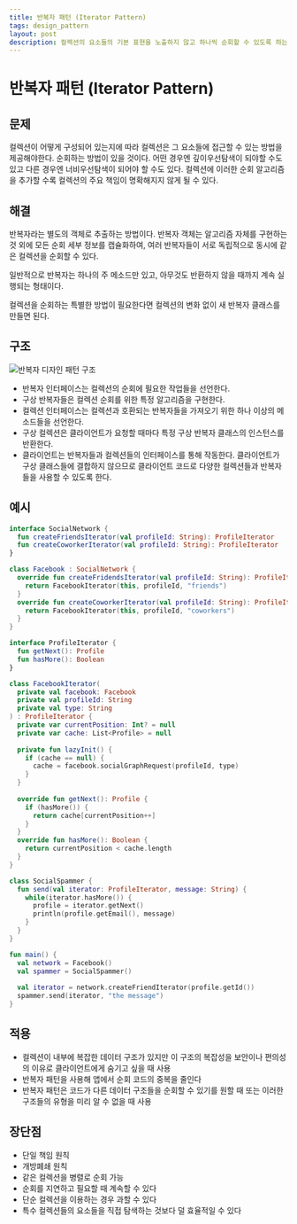 ```yaml
---
title: 반복자 패턴 (Iterator Pattern)
tags: design_pattern
layout: post
description: 컬렉션의 요소들의 기본 표현을 노출하지 않고 하나씩 순회할 수 있도록 하는 행동 디자인 패턴
---
```


# 반복자 패턴 (Iterator Pattern)

## 문제

컬렉션이 어떻게 구성되어 있는지에 따라 컬렉션은 그 요소들에 접근할 수 있는 방법을 제공해야한다. 순회하는 방법이 있을 것이다. 어떤 경우엔 깊이우선탐색이 되야할 수도 있고 다른 경우엔 너비우선탐색이 되어야 할 수도 있다. 컬렉션에 이러한 순회 알고리즘을 추가할 수록 컬렉션의 주요 책임이 명확해지지 않게 될 수 있다.

## 해결

반복자라는 별도의 객체로 추출하는 방법이다. 반복자 객체는 알고리즘 자체를 구현하는 것 외에 모든 순회 세부 정보를 캡슐화하여, 여러 반복자들이 서로 독립적으로 동시에 같은 컬렉션을 순회할 수 있다.

일반적으로 반복자는 하나의 주 메소드만 있고, 아무것도 반환하지 않을 때까지 계속 실행되는 형태이다.

컬렉션을 순회하는 특별한 방법이 필요한다면 컬렉션의 변화 없이 새 반복자 클래스를 만들면 된다.

## 구조

![반복자 디자인 패턴 구조](https://refactoring.guru/images/patterns/diagrams/iterator/structure.png)

- 반복자 인터페이스는 컬렉션의 순회에 필요한 작업들을 선언한다.
- 구상 반복자들은 컬렉션 순회를 위한 특정 알고리즘을 구현한다.
- 컬렉션 인터페이스는 컬렉션과 호환되는 반복자들을 가져오기 위한 하나 이상의 메소드들을 선언한다.
- 구상 컬렉션은 클라이언트가 요청할 때마다 특정 구상 반복자 클래스의 인스턴스를 반환한다.
- 클라이언트는 반복자들과 컬렉션들의 인터페이스를 통해 작동한다. 클라이언트가 구상 클래스들에 결합하지 않으므로 클라이언트 코드로 다양한 컬렉션들과 반복자들을 사용할 수 있도록 한다.

## 예시

```kotlin
interface SocialNetwork {
  fun createFriendsIterator(val profileId: String): ProfileIterator
  fun createCoworkerIterator(val profileId: String): ProfileIterator
}

class Facebook : SocialNetwork {
  override fun createFridendsIterator(val profileId: String): ProfileIterator {
    return FacebookIterator(this, profileId, "friends")
  }
  override fun createCoworkerIterator(val profileId: String): ProfileIterator {
    return FacebookIterator(this, profileId, "coworkers")
  }
}

interface ProfileIterator {
  fun getNext(): Profile
  fun hasMore(): Boolean
}

class FacebookIterator(
  private val facebook: Facebook
  private val profileId: String
  private val type: String
) : ProfileIterator {
  private var currentPosition: Int? = null
  private var cache: List<Profile> = null
  
  private fun lazyInit() {
    if (cache == null) {
      cache = facebook.socialGraphRequest(profileId, type)
    }
  }
  
  override fun getNext(): Profile {
    if (hasMore()) {
      return cache[currentPosition++]
    }
  }
  override fun hasMore(): Boolean {
    return currentPosition < cache.length
  }
}

class SocialSpammer {
  fun send(val iterator: ProfileIterator, message: String) {
    while(iterator.hasMore()) {
      profile = iterator.getNext()
      println(profile.getEmail(), message)
    }
  }
}

fun main() {
  val network = Facebook()
  val spammer = SocialSpammer()
  
  val iterator = network.createFriendIterator(profile.getId())
  spammer.send(iterator, "the message")
}
```

## 적용

- 컬렉션이 내부에 복잡한 데이터 구조가 있지만 이 구조의 복잡성을 보안이나 편의성의 이유로 클라이언트에게 숨기고 싶을 때 사용
- 반복자 패턴을 사용해 앱에서 순회 코드의 중복을 줄인다
- 반복자 패턴은 코드가 다른 데이터 구조들을 순회할 수 있기를 원할 때 또는 이러한 구조들의 유형을 미리 알 수 없을 때 사용

## 장단점

- 단일 책임 원칙
- 개방폐쇄 원칙
- 같은 컬렉션을 병렬로 순회 가능
- 순회를 지연하고 필요할 때 계속할 수 있다
- 단순 컬렉션을 이용하는 경우 과할 수 있다
- 특수 컬렉션들의 요소들을 직접 탐색하는 것보다 덜 효율적일 수 있다